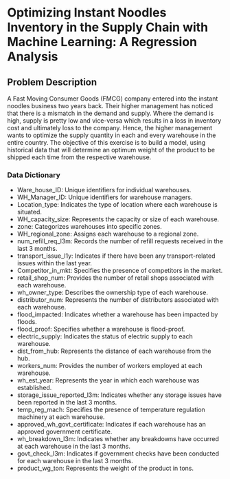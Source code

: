 # Optimizing Instant Noodles Inventory in the Supply Chain with Machine Learning: A Regression Analysis

## Problem Description
   A Fast Moving Consumer Goods (FMCG) company entered into the instant noodles business two years back. Their higher management has noticed that there is a mismatch in the demand and supply. Where the demand is 
   high, supply is pretty low and vice-versa which results in a loss in inventory cost and ultimately loss to the company. Hence, the higher management wants to optimize the supply quantity in each and every 
   warehouse in the entire country.
   The objective of this exercise is to build a model, using historical data that will determine an optimum weight of the product to be shipped each time from the respective warehouse.

   ### Data Dictionary
   - Ware_house_ID: Unique identifiers for individual warehouses.
   - WH_Manager_ID: Unique identifiers for warehouse managers.
   - Location_type: Indicates the type of location where each warehouse is situated.
   - WH_capacity_size: Represents the capacity or size of each warehouse.
   - zone: Categorizes warehouses into specific zones.
   - WH_regional_zone: Assigns each warehouse to a regional zone.
   - num_refill_req_l3m: Records the number of refill requests received in the last 3 months.
   - transport_issue_l1y: Indicates if there have been any transport-related issues within the last year.
   - Competitor_in_mkt: Specifies the presence of competitors in the market.
   - retail_shop_num: Provides the number of retail shops associated with each warehouse.
   - wh_owner_type: Describes the ownership type of each warehouse.
   - distributor_num: Represents the number of distributors associated with each warehouse.
   - flood_impacted: Indicates whether a warehouse has been impacted by floods.
   - flood_proof: Specifies whether a warehouse is flood-proof.
   - electric_supply: Indicates the status of electric supply to each warehouse.
   - dist_from_hub: Represents the distance of each warehouse from the hub.
   - workers_num: Provides the number of workers employed at each warehouse.
   - wh_est_year: Represents the year in which each warehouse was established.
   - storage_issue_reported_l3m: Indicates whether any storage issues have been reported in the last 3 months.
   - temp_reg_mach: Specifies the presence of temperature regulation machinery at each warehouse.
   - approved_wh_govt_certificate: Indicates if each warehouse has an approved government certificate.
   - wh_breakdown_l3m: Indicates whether any breakdowns have occurred at each warehouse in the last 3 months.
   - govt_check_l3m: Indicates if government checks have been conducted for each warehouse in the last 3 months.
   - product_wg_ton: Represents the weight of the product in tons.


